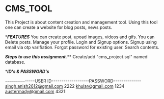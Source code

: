 # CMS_TOOL
This Project is about content creation and management tool.
Using this tool one can create a website for blog posts, news posts.

************FEATURES***********
You can create post, upoad images, videos and gifs.
You can Delete posts.
Manage your profile.
Login and Signup options.
Signup using email via otp varifiation.
Forgot password for existing user. 
Search contents.

*************Steps to use this assignment.***************
Create/add "cms_project.sql" named database.

************ID's & PASSWORD's***********

---------------USER ID-------------------PASSWORD--------------
    singh.anish2612@gmail.com          2222
    khular@gmail.com                     1234
    austermady@gmail.com                   4321

